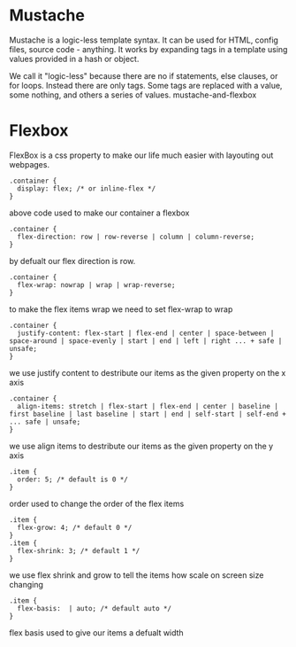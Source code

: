 # Mustache

Mustache is a logic-less template syntax. It can be used for HTML, config files, source code - anything. It works by expanding tags in a template using values provided in a hash or object.

We call it "logic-less" because there are no if statements, else clauses, or for loops. Instead there are only tags. Some tags are replaced with a value, some nothing, and others a series of values.
mustache-and-flexbox

# Flexbox

FlexBox is a css property to make our life much easier with layouting out webpages.

```
.container {
  display: flex; /* or inline-flex */
}
```

above code used to make our container a flexbox

```
.container {
  flex-direction: row | row-reverse | column | column-reverse;
}
```

by defualt our flex direction is row.

```
.container {
  flex-wrap: nowrap | wrap | wrap-reverse;
}
```

to make the flex items wrap we need to set flex-wrap to wrap

```
.container {
  justify-content: flex-start | flex-end | center | space-between | space-around | space-evenly | start | end | left | right ... + safe | unsafe;
}
```

we use justify content to destribute our items as the given property on the x axis

```
.container {
  align-items: stretch | flex-start | flex-end | center | baseline | first baseline | last baseline | start | end | self-start | self-end + ... safe | unsafe;
}
```

we use align items to destribute our items as the given property on the y axis

```
.item {
  order: 5; /* default is 0 */
}
```

order used to change the order of the flex items

```
.item {
  flex-grow: 4; /* default 0 */
}
.item {
  flex-shrink: 3; /* default 1 */
}
```

we use flex shrink and grow to tell the items how scale on screen size changing

```
.item {
  flex-basis:  | auto; /* default auto */
}
```

flex basis used to give our items a defualt width
